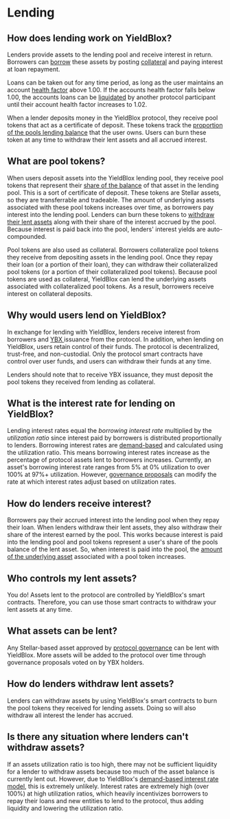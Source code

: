 # Lending

## How does lending work on YieldBlox?

Lenders provide assets to the lending pool and receive interest in return. Borrowers can [borrow](borrowing.md) these assets by posting [collateral](borrowing.md#what-is-collateral) and paying interest at loan repayment.

Loans can be taken out for any time period, as long as the user maintains an account [health factor](./#whats-a-health-factor) above 1.00. If the accounts health factor falls below 1.00, the accounts loans can be [liquidated](liquidations.md) by another protocol participant until their account health factor increases to 1.02.

When a lender deposits money in the YieldBlox protocol, they receive pool tokens that act as a certificate of deposit. These tokens track the [proportion of the pools lending balance](../../technical-docs/math.md#pool-token-issuance) that the user owns. Users can burn these token at any time to withdraw their lent assets and all accrued interest.

## What are pool tokens?

When users deposit assets into the YieldBlox lending pool, they receive pool tokens that represent their [share of the balance](../../technical-docs/math.md#pool-token-issuance) of that asset in the lending pool. This is a sort of certificate of deposit. These tokens are Stellar assets, so they are transferrable and tradeable. The amount of underlying assets associated with these pool tokens increases over time, as borrowers pay interest into the lending pool. Lenders can burn these tokens to [withdraw their lent assets](../../technical-docs/math.md#asset-payout) along with their share of the interest accrued by the pool. Because interest is paid back into the pool, lenders' interest yields are auto-compounded.

Pool tokens are also used as collateral. Borrowers collateralize pool tokens they receive from depositing assets in the lending pool. Once they repay their loan (or a portion of their loan), they can withdraw their collateralized pool tokens (or a portion of their collateralized pool tokens). Because pool tokens are used as collateral, YieldBlox can lend the underlying assets associated with collateralized pool tokens. As a result, borrowers receive interest on collateral deposits.

## Why would users lend on YieldBlox?

In exchange for lending with YieldBlox, lenders receive interest from borrowers and [YBX ](../ybx-tokens/#how-do-i-get-ybx-tokens)issuance from the protocol. In addition, when lending on YieldBlox, users retain control of their funds. The protocol is decentralized, trust-free, and non-custodial. Only the protocol smart contracts have control over user funds, and users can withdraw their funds at any time.

Lenders should note that to receive YBX issuance, they must deposit the pool tokens they received from lending as collateral.&#x20;

## What is the interest rate for lending on YieldBlox?

Lending interest rates equal the _borrowing interest rate_ multiplied by the _utilization ratio_ since interest paid by borrowers is distributed proportionally to lenders. Borrowing interest rates are [demand-based](interest-rates.md#how-do-loan-interest-rates-work) and calculated using the utilization ratio. This means borrowing interest rates increase as the percentage of protocol assets lent to borrowers increases. Currently, an asset's borrowing interest rate ranges from 5% at 0% utilization to over 100% at 97%+ utilization. However, [governance proposals](../governance.md) can modify the rate at which interest rates adjust based on utilization rates.&#x20;

## How do lenders receive interest?

Borrowers pay their accrued interest into the lending pool when they repay their loan. When lenders withdraw their lent assets, they also withdraw their share of the interest earned by the pool. This works because interest is paid into the lending pool and pool tokens represent a user's share of the pools balance of the lent asset. So, when interest is paid into the pool, the [amount of the underlying asset](../../technical-docs/math.md#asset-payout) associated with a pool token increases.

## Who controls my lent assets?

You do! Assets lent to the protocol are controlled by YieldBlox's smart contracts. Therefore, you can use those smart contracts to withdraw your lent assets at any time.

## What assets can be lent?

Any Stellar-based asset approved by [protocol governance](../governance.md) can be lent with YieldBlox. More assets will be added to the protocol over time through governance proposals voted on by YBX holders.&#x20;

## How do lenders withdraw lent assets?

Lenders can withdraw assets by using YieldBlox's smart contracts to burn the pool tokens they received for lending assets. Doing so will also withdraw all interest the lender has accrued.

## Is there any situation where lenders can't withdraw assets?

If an assets utilization ratio is too high, there may not be sufficient liquidity for a lender to withdraw assets because too much of the asset balance is currently lent out. However, due to YieldBlox's [demand-based interest rate model](interest-rates.md), this is extremely unlikely. Interest rates are extremely high (over 100%) at high utilization ratios, which heavily incentivizes borrowers to repay their loans and new entities to lend to the protocol, thus adding liquidity and lowering the utilization ratio.&#x20;
